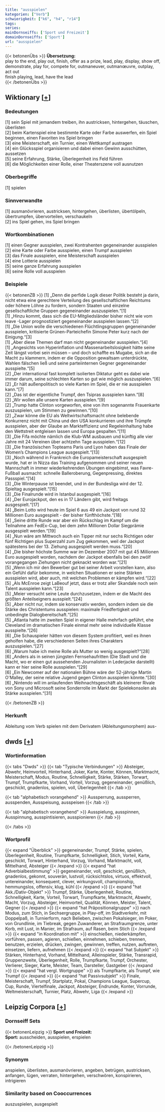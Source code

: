 ```yaml
---
title: "ausspielen"
kategorien: ["Verb"]
schwierigkeit: ["k6", "h4", "r14"]
tags:
series:
mainDornseiffs: ['Sport und Freizeit']
domainDornseiffs: ['Sport']
url: "ausspielen"
---
```


{{< betonenÜbs >}}
**Übersetzung:**  
play to the end, play out, finish, offer as a prize, lead, play, display, show off, demonstrate, play for, compete for, outmaneuver, outmanœuvre, outplay, act out  
finish playing, lead, have the lead  
{{< /betonenÜbs >}}

## Wiktionary [[+](https://de.wiktionary.org/wiki/ausspielen)]

### Bedeutungen
[1] sein Spiel mit jemandem treiben, ihn austricksen, hintergehen, täuschen, überlisten  
[2] beim Kartenspiel eine bestimmte Karte oder  Farbe auswerfen, ein Spiel beginnen, einen Favoriten ins Spiel bringen  
[3] eine Meisterschaft, ein Turnier, einen Wettkampf austragen  
[4] ein Glücksspiel organisieren und dabei einen Gewinn ausschütten, aussetzen  
[5] seine Erfahrung, Stärke, Überlegenheit ins Feld führen  
[6] die Möglichkeiten einer Rolle, einer Theaterszene voll ausnutzen  

### Oberbegriffe
[1] spielen  

### Sinnverwandte
[1] ausmanövrieren, austricksen, hintergehen, überlisten, übertölpeln, übertrumpfen, übervorteilen, verschaukeln  
[2] ins Spiel gehen, ins Spiel bringen  

### Wortkombinationen
[1] einen Gegner ausspielen, zwei Kontrahenten gegeneinander ausspielen  
[2] eine Karte oder Farbe ausspielen, einen Trumpf ausspielen  
[3] das Finale ausspielen, eine Meisterschaft ausspielen  
[4] eine Lotterie ausspielen  
[5] seine ganze Erfahrung ausspielen  
[6] seine Rolle voll ausspielen  

### Beispiele
{{< betonenZB >}}
[1] „Denn die perfide Logik dieser Politik besteht ja darin, nicht etwa eine gerechtere Verteilung des gesellschaftlichen Reichtums oder höhere Löhne zu fordern, sondern Staaten und einzelne gesellschaftliche Gruppen gegeneinander auszuspielen.“[1]  
[1] „Hinzu kommt, dass sich die EU-Mitgliedsländer bisher nicht wie vom leave -Lager prognostiziert gegeneinander ausspielen lassen.“[2]  
[1] „Die Union wolle die verschiedenen Flüchtlingsgruppen gegeneinander ausspielen, kritisierte Grünen-Parteichefin Simone Peter kurz nach der Einigung.“[3]  
[1] „Aber diese Themen darf man nicht gegeneinander ausspielen.“[4]  
[1] „Angesichts von Hyperinflation und Massenarbeitslosigkeit hätte seine Zeit längst vorbei sein müssen – und doch schaffte es Mugabe, sich an die Macht zu klammern, indem er die Opposition gewaltsam unterdrückte, Wahlen fälschen ließ und seine parteiinternen Gegner gegeneinander ausspielte.“[5]  
[2] „Der international fast komplett isolierten Diktatur geht es dabei wie immer darum, seine schlechten Karten so gut wie möglich auszuspielen.“[6]  
[2] „Er hält außenpolitisch so viele Karten im Spiel, die er nie ausspielen kann.“[7]  
[2] „Das ist der eigentliche Trumpf, den Tsipras ausspielen kann.“[8]  
[2] „Wir wollen alle unsere Karten ausspielen.“[9]  
[2] „Trump hatte Clinton vorgeworfen, eine von ihm sogenannte Frauenkarte auszuspielen, um Stimmen zu gewinnen.“[10]  
[2] „Zwar könne die EU als Weltwirtschaftsmacht ohne belebende Konkurrenz nicht mit China und den USA konkurrieren und ihre Trümpfe ausspielen, aber der Glaube an Markteffizienz und Regeleinhaltung habe den Wettstreit entgleisen lassen und Europa gespalten.“[11]  
[3] „Die Fifa möchte nämlich die Klub-WM ausbauen und künftig alle vier Jahre mit 24 Vereinen über achtzehn Tage ausspielen.“[12]  
[3] „Die französischen Topteams Paris und Lyon haben das Finale der Women’s Champions League ausgespielt.“[13]  
[3] „Noch während in Frankreich die Europameisterschaft ausgespielt wurde, hat er in Nizza das Training aufgenommen und seiner neuen Mannschaft in immer wiederkehrenden Übungen eingebimst, was Favre-Fußball ausmacht: schnelle Balleroberung, Gegenpressing, direktes Passspiel.“[14]  
[3] „Die Winterpause ist beendet, und in der Bundesliga wird der 12. Spieltag ausgespielt.“[15]  
[3] „Die Finalrunde wird in Istanbul ausgespielt.“[16]  
[4] „Der Eurojackpot, den es in 17 Ländern gibt, wird freitags ausgespielt.“[17]  
[4] „Beim Lotto wird heute im Spiel 6 aus 49 ein Jackpot von rund 32 Millionen Euro ausgespielt - der bisher fünfthöchste.“[18]  
[4] „Seine dritte Runde war aber ein Rückschlag im Kampf um die Teilnahme am FedEx-Cup, bei dem zehn Millionen Dollar Siegprämie ausgespielt werden.“[19]  
[4] „Nun wäre am Mittwoch auch ein Tipper mit nur sechs Richtigen oder fünf Richtigen plus Superzahl zum Zug gekommen, weil der Jackpot spätestens bei der 13. Ziehung ausgespielt werden muss.“[20]  
[4] „Die bisher höchste Summe war im Dezember 2007 mit gut 45 Millionen Euro ausgespielt worden, nachdem der Jackpot ebenfalls bei den zwölf vorangegangen Ziehungen nicht geknackt worden war.“[21]  
[5] „Wenn ich mir den Bewerber gut bei seiner Arbeit vorstellen kann, also ein Gefühl dafür bekomme, in welchen Situationen er seine Stärken ausspielen wird, aber auch, mit welchen Problemen er kämpfen wird.“[22]  
[5] „Als McEnroe zeigt LaBeouf jetzt, dass er trotz aller Skandale noch sein Talent ausspielen kann.“[23]  
[5] „Meier versucht seine Leute durchzusetzen, indem er die Macht des größten Anteilseigners ausspielt.“[24]  
[5] „Aber nicht nur, indem sie konservativ werden, sondern indem sie die Stärke des Christentums ausspielen: maximale Friedfertigkeit und unbedingte Dialogbereitschaft.“[25]  
[5] „Atlanta hatte im zweiten Spiel in eigener Halle mehrfach geführt, ehe Cleveland im dramatischen Finale einmal mehr seine individuelle Klasse ausspielte.“[26]  
[6] „Die Schauspieler hätten von diesem System profitiert, weil es ihnen geholfen habe, die verschiedenen Seiten ihres Charakters auszuspielen.“[27]  
[6] „Warum habe ich meine Rolle als Mutter so wenig ausgespielt?“[28]  
[6] „Anders als in seinen jüngsten Fernsehaufritten (Die Stadt und die Macht, wo er einen gut aussehenden Journalisten in Lederjacke darstellt) kann er hier seine Rolle ausspielen.“[29]  
[6] „Ein Newcomer auf der nationalen Bühne wäre der 52-jährige Martin O'Malley, der seine relative Jugend gegen Clinton ausspielen könnte.“[30]  
[6] „Nintendo will im anlaufenden Weihnachtsgeschäft als kleinerer Rivale von Sony und Microsoft seine Sonderrolle im Markt der Spielekonsolen als Stärke ausspielen.“[31]  

{{< /betonenZB >}}
### Herkunft
Ableitung vom Verb spielen mit dem Derivatem (Ableitungsmorphem) aus-  



## dwds [[+](https://www.dwds.de/wb/ausspielen)]

### Wortinformation
{{< tabs "Dwds" >}}
{{< tab "Typische Verbindungen" >}}
Absteiger, Abwehr, Heimvorteil, Hinterhand, Joker, Karte, Konter, Können, Marktmacht, Meisterschaft, Modus, Routine, Schnelligkeit, Stärke, Stärken, Torwart, Trumpf, Trumpfkarte, Vorhand, Vorteil, Vorzug, gegeneinander, genüßlich, geschickt, gnadenlos, spielen, voll, Überlegenheit
{{< /tab >}}

{{< tab "alphabetisch vorangehend" >}}
Aussperrung, aussperren, ausspenden, Ausspeisung, ausspeisen
{{< /tab >}}

{{< tab "alphabetisch vorangehend" >}}
Ausspielung, ausspinnen, Ausspinnung, ausspintisieren, ausspionieren
{{< /tab >}}

{{< /tabs >}}

### Wortprofil
{{< expand "Überblick" >}} gegeneinander, Trumpf, Stärke, spielen, Überlegenheit, Routine, Trumpfkarte, Schnelligkeit, Stich, Vorteil, Karte, geschickt, Torwart, Hinterhand, Vorzug, Vorhand, Marktmacht, voll, Mittelhand, Absteiger {{< /expand >}}
{{< expand "hat Adverbialbestimmung" >}} gegeneinander, voll, geschickt, genüßlich, gnadenlos, gekonnt, souverän, lustvoll, rücksichtslos, virtuos, effektvoll, untereinander, konsequent, clever, wirkungsvoll, championship, hemmungslos, offensiv, klug, kühl {{< /expand >}}
{{< expand "hat Akk./Dativ-Objekt" >}} Trumpf, Stärke, Überlegenheit, Routine, Schnelligkeit, Karte, Vorteil, Torwart, Trumpfkarte, Marktmacht, Abwehr, Macht, Vorzug, Absteiger, Heimvorteil, Qualität, Können, Meister, Talent, Gegner {{< /expand >}}
{{< expand "hat Präpositionalgruppe" >}} nach Modus, zum Stich, in Sechsergruppe, in Play-off, im Stadtverkehr, mit Doppelpaß, in Turnierform, nach Belieben, zwischen Pokalsieger, im Poker, von Grundlinie, im Tiebreak, gegen Zuwanderer, an Strafraumgrenze, unter Korb, mit Lust, in Manier, im Strafraum, auf Rasen, beim Stich {{< /expand >}}
{{< expand "in Koordination mit" >}} einschießen, niederkämpfen, vorführen, passen, agieren, schießen, einnehmen, schieben, trennen, benutzen, erzielen, drücken, zwingen, gewinnen, treffen, nutzen, auftreten, einsetzen, liefern, aufnehmen {{< /expand >}}
{{< expand "hat Subjekt" >}} Stärken, Hinterhand, Vorhand, Mittelhand, Alleinspieler, Stärke, Transrapid, Gruppenzweite, Überlegenheit, Rolle, Trumpfkarte, Trumpf, Orchester, Verlierer, Sieger, Karte, Meister, Team, Darsteller, Gastgeber {{< /expand >}}
{{< expand "hat vergl. Wortgruppe" >}} als Trumpfkarte, als Trumpf, wie Trumpf {{< /expand >}}
{{< expand "hat Passivsubjekt" >}} Finale, Meisterschaft, Trumpf, Startplatz, Pokal, Champions League, Supercup, Cup, Runde, Viertelfinale, Jackpot, Absteiger, Endrunde, Konter, Vorrunde, Weltmeisterschaft, Turnier, Platz, Abwehr, Liga {{< /expand >}}

## Leipzig Corpora [[+](https://corpora.uni-leipzig.de/en/res?word=ausspielen&corpusId=deu_newscrawl-public_2018)]

### Dornseiff Sets
{{< betonenLeipzig >}}
**Sport und Freizeit:**  
**Sport:** ausscheiden, ausspielen, erspielen  

{{< /betonenLeipzig >}}

### Synonym
anspielen, überlisten, ausmanövrieren, angeben, betrügen, austricksen, anfangen, lügen, verraten, hintergehen, verschwören, konspirieren, intrigieren


### Similarity based on Cooccurrences
auszuspielen, ausgespielt

